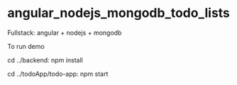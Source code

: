 # angular_nodejs_mongodb_todo_lists
Fullstack: angular + nodejs + mongodb

To run demo

cd ../backend: npm install

cd ../todoApp/todo-app: npm start
